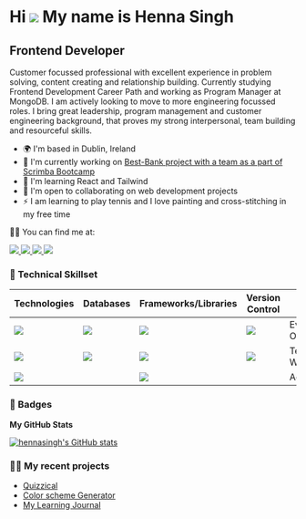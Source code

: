 Hi ![](https://user-images.githubusercontent.com/18350557/176309783-0785949b-9127-417c-8b55-ab5a4333674e.gif) My name is Henna Singh
===================================================================================================================================

Frontend Developer
------------------

Customer focussed professional with excellent experience in problem solving, content creating and relationship building. Currently studying Frontend Development Career Path and working as Program Manager at MongoDB. I am actively looking to move to more engineering focussed roles. I bring  great leadership, program management and customer engineering background, that proves my strong interpersonal, team building and resourceful skills.

* 🌍  I'm based in Dublin, Ireland
* 🚀  I'm currently working on [Best-Bank project with a team as a part of Scrimba Bootcamp](http://github.com/hennasingh/best-bank)
* 🧠  I'm learning React and Tailwind
* 🤝  I'm open to collaborating on web development projects
* ⚡  I am learning to play tennis and I love painting and cross-stitching in my free time

🙋‍♀️ You can find me at:

<a href="https://www.linkedin.com/in/hennasingh" target="_blank">
  <img src="https://img.shields.io/badge/LinkedIn-0077B5?style=for-the-badge&logo=linkedin&logoColor=white">
</a>

<a href="https://hashnode.com/@hennasingh.hashnode.dev" target="_blank">
  <img src="https://img.shields.io/badge/Hashnode-2962FF?style=for-the-badge&logo=hashnode&logoColor=white">
</a> 

<a href="http://www.medium.com/@hennasingh" target="_blank">
  <img src="https://img.shields.io/badge/Medium-12100E?style=for-the-badge&logo=medium&logoColor=white">
</a> 

<a href="https://www.x.com/henna_dev" target="_blank">
  <img src="https://img.shields.io/badge/Twitter-1DA1F2?style=for-the-badge&logo=twitter&logoColor=white">
</a>


### 🤖 Technical Skillset

| Technologies | Databases | Frameworks/Libraries | Version Control | Others |
|---|---|---|---|---|
|<img src="https://img.shields.io/badge/JavaScript-F7DF1E?style=for-the-badge&logo=javascript&logoColor=black">|<img src="https://img.shields.io/badge/Firebase-039BE5?style=for-the-badge&logo=Firebase&logoColor=white">|<img src="https://img.shields.io/badge/React-20232A?style=for-the-badge&logo=react&logoColor=61DAFB">|<img src="https://img.shields.io/badge/GIT-E44C30?style=for-the-badge&logo=git&logoColor=white">| Event Organizing   |
|<img src="https://img.shields.io/badge/HTML5-E34F26?style=for-the-badge&logo=html5&logoColor=white">|<img src="https://img.shields.io/badge/Realm-39477F?style=for-the-badge&logo=realm&logoColor=white"> |<img src="https://img.shields.io/badge/Bootstrap-563D7C?style=for-the-badge&logo=bootstrap&logoColor=white">|<img src="https://img.shields.io/badge/GitHub-100000?style=for-the-badge&logo=github&logoColor=white">| Technical Writing |
|<img src="https://img.shields.io/badge/CSS3-1572B6?style=for-the-badge&logo=css3&logoColor=white">|   |<img src="https://img.shields.io/badge/vite-%23646CFF.svg?style=for-the-badge&logo=vite&logoColor=white">|   |Advocacy|



### 🥇 Badges

<b>My GitHub Stats</b>

<a href="http://www.github.com/hennasingh"><img src="https://github-readme-stats.vercel.app/api?username=hennasingh&show_icons=true&hide=&count_private=true&title_color=0891b2&text_color=ffffff&icon_color=0891b2&bg_color=1c1917&hide_border=true&show_icons=true" alt="hennasingh's GitHub stats" /></a>


### 👩‍💻 My recent projects 

- <a href="https://quizz-with-react.netlify.app/" target="_blank"> Quizzical</a>
- <a href="https://generate-colorscheme.netlify.app/" target="_blank"> Color scheme Generator </a>
- <a href="https://mylearning-digest.netlify.app/" target="_blank"> My Learning Journal </a>




